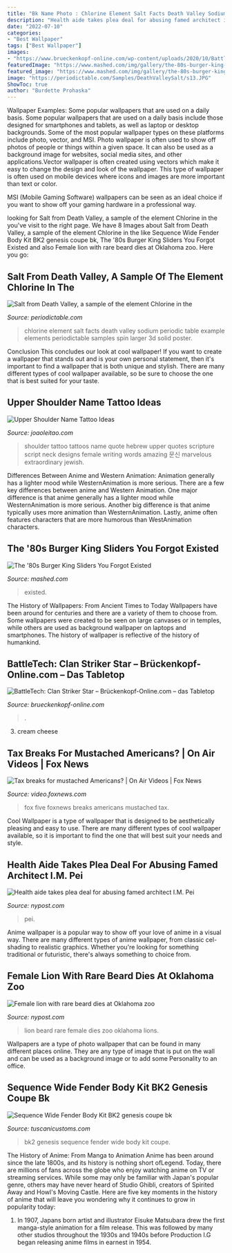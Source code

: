 ```yaml
---
title: "Bk Name Photo : Chlorine Element Salt Facts Death Valley Sodium Periodic Table Example Elements Periodictable Samples Spin Larger 3d Solid Poster"
description: "Health aide takes plea deal for abusing famed architect i.m. pei"
date: "2022-07-10"
categories:
- "Best Wallpaper"
tags: ["Best Wallpaper"]
images:
- "https://www.brueckenkopf-online.com/wp-content/uploads/2020/10/BattleTech-Clan-Striker-Star4.jpg"
featuredImage: "https://www.mashed.com/img/gallery/the-80s-burger-king-sliders-you-forgot-existed/were-burger-king-sliders-an-attempt-to-copy-white-castles-success-1623869785.jpg"
featured_image: "https://www.mashed.com/img/gallery/the-80s-burger-king-sliders-you-forgot-existed/were-burger-king-sliders-an-attempt-to-copy-white-castles-success-1623869785.jpg"
image: "https://periodictable.com/Samples/DeathValleySalt/s13.JPG"
ShowToc: true
author: "Burdette Prohaska"
---
```



Wallpaper Examples: Some popular wallpapers that are used on a daily basis.
Some popular wallpapers that are used on a daily basis include those designed for smartphones and tablets, as well as laptop or desktop backgrounds. Some of the most popular wallpaper types on these platforms include photo, vector, and MSI. 
Photo wallpaper is often used to show off photos of people or things within a given space. It can also be used as a background image for websites, social media sites, and other applications.Vector wallpaper is often created using vectors which make it easy to change the design and look of the wallpaper. This type of wallpaper is often used on mobile devices where icons and images are more important than text or color. 

MSI (Mobile Gaming Software) wallpapers can be seen as an ideal choice if you want to show off your gaming hardware in a professional way.

	

		
looking for Salt from Death Valley, a sample of the element Chlorine in the you've visit to the right page. We have 8 Images about Salt from Death Valley, a sample of the element Chlorine in the like Sequence Wide Fender Body Kit BK2 genesis coupe bk, The &#039;80s Burger King Sliders You Forgot Existed and also Female lion with rare beard dies at Oklahoma zoo. Here you go:
		
    
## Salt From Death Valley, A Sample Of The Element Chlorine In The

<img loading=lazy src="https://periodictable.com/Samples/DeathValleySalt/s13.JPG" onerror="this.onerror=null;this.src='https://tse4.mm.bing.net/th?id=OIP.iUk2HfYL5RugWPmY-mhpCgHaHa&amp;pid=15.1';" alt="Salt from Death Valley, a sample of the element Chlorine in the">

_Source: periodictable.com_

>chlorine element salt facts death valley sodium periodic table example elements periodictable samples spin larger 3d solid poster. 

	

Conclusion
This concludes our look at cool wallpaper! If you want to create a wallpaper that stands out and is your own personal statement, then it's important to find a wallpaper that is both unique and stylish. There are many different types of cool wallpaper available, so be sure to choose the one that is best suited for your taste.

    
## Upper Shoulder Name Tattoo Ideas

<img loading=lazy src="https://www.joaoleitao.com/tattoo-name/wp-content/uploads/upper-shoulder-back-tattoo.jpg" onerror="this.onerror=null;this.src='https://tse2.mm.bing.net/th?id=OIP.3OyLKxzkhHVHUinLInq4IAHaIe&amp;pid=15.1';" alt="Upper Shoulder Name Tattoo Ideas">

_Source: joaoleitao.com_

>shoulder tattoo tattoos name quote hebrew upper quotes scripture script neck designs female writing words amazing 문신 marvelous extraordinary jewish. 

	

Differences Between Anime and Western Animation: Animation generally has a lighter mood while WesternAnimation is more serious.
There are a few key differences between anime and Western Animation. One major difference is that anime generally has a lighter mood while WesternAnimation is more serious. Another big difference is that anime typically uses more animation than WesternAnimation. Lastly, anime often features characters that are more humorous than WestAnimation characters.

    
## The &#039;80s Burger King Sliders You Forgot Existed

<img loading=lazy src="https://www.mashed.com/img/gallery/the-80s-burger-king-sliders-you-forgot-existed/were-burger-king-sliders-an-attempt-to-copy-white-castles-success-1623869785.jpg" onerror="this.onerror=null;this.src='https://tse1.mm.bing.net/th?id=OIP.C5JbTZJCUNTiZ3a2oAS3HQHaEK&amp;pid=15.1';" alt="The &#039;80s Burger King Sliders You Forgot Existed">

_Source: mashed.com_

>existed. 

	

The History of Wallpapers: From Ancient Times to Today
Wallpapers have been around for centuries and there are a variety of them to choose from. Some wallpapers were created to be seen on large canvases or in temples, while others are used as background wallpaper on laptops and smartphones. The history of wallpaper is reflective of the history of humankind.

    
## BattleTech: Clan Striker Star – Brückenkopf-Online.com – Das Tabletop

<img loading=lazy src="https://www.brueckenkopf-online.com/wp-content/uploads/2020/10/BattleTech-Clan-Striker-Star4.jpg" onerror="this.onerror=null;this.src='https://tse1.mm.bing.net/th?id=OIP.SXKd7oKqxf9H2uYN4OAuIgHaHa&amp;pid=15.1';" alt="BattleTech: Clan Striker Star – Brückenkopf-Online.com – das Tabletop">

_Source: brueckenkopf-online.com_

>. 

	

3. cream cheese 

    
## Tax Breaks For Mustached Americans? | On Air Videos | Fox News

<img loading=lazy src="http://video.foxnews.com/thumbnails/i/022112/0/0/022112_five_moustache.jpg" onerror="this.onerror=null;this.src='https://tse2.mm.bing.net/th?id=OIP.Q2yssSQTb8X9u2oYmsD2dQHaEK&amp;pid=15.1';" alt="Tax breaks for mustached Americans? | On Air Videos | Fox News">

_Source: video.foxnews.com_

>fox five foxnews breaks americans mustached tax. 

	

Cool Wallpaper is a type of wallpaper that is designed to be aesthetically pleasing and easy to use. There are many different types of cool wallpaper available, so it is important to find the one that will best suit your needs and style.

    
## Health Aide Takes Plea Deal For Abusing Famed Architect I.M. Pei

<img loading=lazy src="https://nypost.com/wp-content/uploads/sites/2/2016/05/im-pei.jpg?quality=90&amp;strip=all&amp;w=1200" onerror="this.onerror=null;this.src='https://tse2.mm.bing.net/th?id=OIP.kkP2G8ufHOswTA7v__thugHaE8&amp;pid=15.1';" alt="Health aide takes plea deal for abusing famed architect I.M. Pei">

_Source: nypost.com_

>pei. 

	

Anime wallpaper is a popular way to show off your love of anime in a visual way. There are many different types of anime wallpaper, from classic cel-shading to realistic graphics. Whether you're looking for something traditional or futuristic, there's always something to choice from.

    
## Female Lion With Rare Beard Dies At Oklahoma Zoo

<img loading=lazy src="https://nypost.com/wp-content/uploads/sites/2/2018/04/180406-bearded-lions-dies-feature.jpg?quality=90&amp;strip=all&amp;w=1200" onerror="this.onerror=null;this.src='https://tse2.mm.bing.net/th?id=OIP.bxahwL4-k0OLvHMosx4xwgHaE7&amp;pid=15.1';" alt="Female lion with rare beard dies at Oklahoma zoo">

_Source: nypost.com_

>lion beard rare female dies zoo oklahoma lions. 

	



Wallpapers are a type of photo wallpaper that can be found in many different places online. They are any type of image that is put on the wall and can be used as a background image or to add some Personality to an office.

    
## Sequence Wide Fender Body Kit BK2 Genesis Coupe Bk

<img loading=lazy src="https://tuscanicustoms.com/18593-thickbox_default/sequence-wide-fender-body-kit-bk2-genesis-coupe.jpg" onerror="this.onerror=null;this.src='https://tse4.mm.bing.net/th?id=OIP.0UJdKoa8nkQU2mnHv9i8LAHaHa&amp;pid=15.1';" alt="Sequence Wide Fender Body Kit BK2 genesis coupe bk">

_Source: tuscanicustoms.com_

>bk2 genesis sequence fender wide body kit coupe. 

	

The History of Anime: From Manga to Animation
Anime has been around since the late 1800s, and its history is nothing short ofLegend. Today, there are millions of fans across the globe who enjoy watching anime on TV or streaming services. While some may only be familiar with Japan's popular genre, others may have never heard of Studio Ghibli, creators of Spirited Away and Howl's Moving Castle. Here are five key moments in the history of anime that will leave you wondering why it continues to grow in popularity today:
1) In 1907, Japans born artist and illustrator Eisuke Matsubara drew the first manga-style animation for a film release. This was followed by many other studios throughout the 1930s and 1940s before Production I.G began releasing anime films in earnest in 1954.

